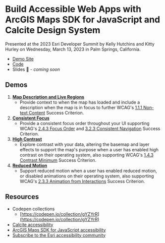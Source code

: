 # Build Accessible Web Apps with ArcGIS Maps SDK for JavaScript and Calcite Design System

Presented at the 2023 Esri Developer Summit by Kelly Hutchins and Kitty Hurley on Wednesday, March 13, 2023 in Palm Springs, California.

- [Demo Site](https://geospatialem.github.io/build-a11y-web-maps-sdk-js-calcite-ds-2024/)
- [Code](https://github.com/geospatialem/build-a11y-web-maps-sdk-js-calcite-ds-2024)
- Slides 🚧 - _coming soon_

## Demos

1. [**Map Description and Live Regions**](demos/description-region.html)
   - Provide context to when the map has loaded and include a description when the map is in focus to further WCAG's [1.1.1 Non-text Content](https://www.w3.org/WAI/WCAG22/Understanding/non-text-content.html) Success Criterion.
2. [**Consistent Focus**](demos/consistent-focus.html)
   - Provide a consistent focus order throughout your UI supporting WCAG's [2.4.3 Focus Order](https://www.w3.org/WAI/WCAG22/Understanding/focus-order.html) and [3.2.3 Consistent Navigation](https://www.w3.org/WAI/WCAG22/Understanding/consistent-navigation.html) Success Criterion.
3. [**High Contrast**](demos/high-contrast.html)
   - Explore contrast with your data, altering the basemap and layer effects to support the map's purpose when a user has enabled high contrast on their operating system, also supporting WCAG's [1.4.3 Contrast Minimum](https://www.w3.org/WAI/WCAG22/Understanding/contrast-minimum) Success Criterion.
4. [**Reduced Motion**](demos/reduced-motion.html)
   - Support reduced motion when a user has enabled reduced motion, or disabled animations on their operating system, also supporting WCAG's [2.3.3 Animation from Interactions](https://www.w3.org/WAI/WCAG22/Understanding/animation-from-interactions.html) Success Criterion.

## Resources

- Codepen collections
  - [https://codepen.io/collection/gYZYrR](https://codepen.io/collection/gYZYrR)
- [Calcite accessibility](https://developers.arcgis.com/calcite-design-system/foundations/accessibility)
- [ArcGIS Maps SDK for JavaScript accessibility](https://developers.arcgis.com/javascript/latest/accessibility)
- [Subscribe to the Esri accessibility community](https://community.esri.com/t5/accessibility/ct-p/accessibility)
